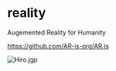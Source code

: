 # reality
Augemented Reality for Humanity

https://github.com/AR-js-org/AR.js

![Hiro.jgp](https://github.com/jeromeetienne/AR.js/blob/master/data/images/HIRO.jpg)


